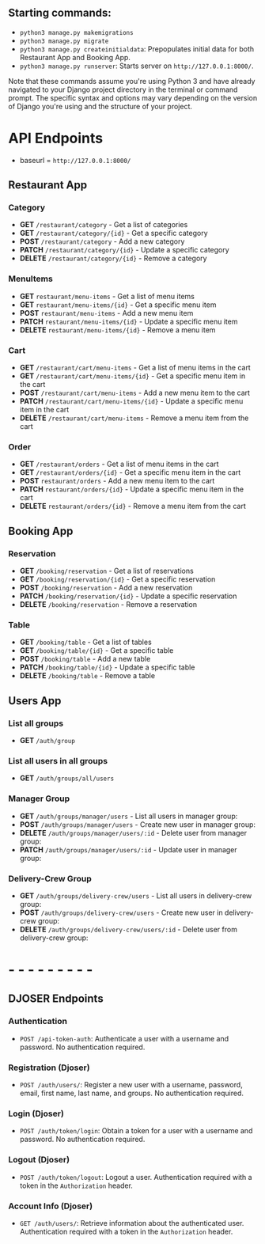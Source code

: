 ## Starting commands:

* `python3 manage.py makemigrations`
* `python3 manage.py migrate`
* `python3 manage.py createinitialdata`: Prepopulates initial data for both Restaurant App and Booking App.
* `python3 manage.py runserver`: Starts server on `http://127.0.0.1:8000/`.

Note that these commands assume you're using Python 3 and have already navigated to your Django project directory in the terminal or command prompt. The specific syntax and options may vary depending on the version of Django you're using and the structure of your project.



# API Endpoints
- baseurl = `http://127.0.0.1:8000/`

## Restaurant App

### Category
- **GET** `/restaurant/category` - Get a list of categories
- **GET** `/restaurant/category/{id}` - Get a specific category
- **POST** `/restaurant/category` - Add a new category
- **PATCH** `/restaurant/category/{id}` - Update a specific category
- **DELETE** `/restaurant/category/{id}` - Remove a category

### MenuItems
- **GET** `restaurant/menu-items` - Get a list of menu items
- **GET** `restaurant/menu-items/{id}` - Get a specific menu item
- **POST** `restaurant/menu-items` - Add a new menu item
- **PATCH** `restaurant/menu-items/{id}` - Update a specific menu item
- **DELETE** `restaurant/menu-items/{id}` - Remove a menu item

### Cart
- **GET** `/restaurant/cart/menu-items` - Get a list of menu items in the cart
- **GET** `/restaurant/cart/menu-items/{id}` - Get a specific menu item in the cart
- **POST** `/restaurant/cart/menu-items` - Add a new menu item to the cart
- **PATCH** `/restaurant/cart/menu-items/{id}` - Update a specific menu item in the cart
- **DELETE** `/restaurant/cart/menu-items` - Remove a menu item from the cart

### Order
- **GET** `/restaurant/orders` - Get a list of menu items in the cart
- **GET** `/restaurant/orders/{id}` - Get a specific menu item in the cart
- **POST** `restaurant/orders` - Add a new menu item to the cart
- **PATCH** `restaurant/orders/{id}` - Update a specific menu item in the cart
- **DELETE** `restaurant/orders/{id}` - Remove a menu item from the cart



## Booking App
### Reservation
- **GET** `/booking/reservation` - Get a list of reservations
- **GET** `/booking/reservation/{id}` - Get a specific reservation
- **POST** `/booking/reservation` - Add a new reservation
- **PATCH** `/booking/reservation/{id}` - Update a specific reservation
- **DELETE** `/booking/reservation` - Remove a reservation

### Table
- **GET** `/booking/table` - Get a list of tables
- **GET** `/booking/table/{id}` - Get a specific table
- **POST** `/booking/table` - Add a new table
- **PATCH** `/booking/table/{id}` - Update a specific table
- **DELETE** `/booking/table` - Remove a table



## Users App

### List all groups
- **GET** `/auth/group`

### List all users in all groups
- **GET** `/auth/groups/all/users`

### Manager Group
- **GET** `/auth/groups/manager/users` - List all users in manager group: 
- **POST** `/auth/groups/manager/users` - Create new user in manager group: 
- **DELETE** `/auth/groups/manager/users/:id` - Delete user from manager group: 
- **PATCH**  `/auth/groups/manager/users/:id` - Update user in manager group: 

### Delivery-Crew Group
- **GET** `/auth/groups/delivery-crew/users` - List all users in delivery-crew group: 
- **POST** `/auth/groups/delivery-crew/users` - Create new user in delivery-crew group: 
- **DELETE** `/auth/groups/delivery-crew/users/:id` - Delete user from delivery-crew group: 



# - - - - - - - - -
## DJOSER Endpoints

### Authentication

- `POST /api-token-auth`: Authenticate a user with a username and password. No authentication required.

### Registration (Djoser)

- `POST /auth/users/`: Register a new user with a username, password, email, first name, last name, and groups. No authentication required.

### Login (Djoser)

- `POST /auth/token/login`: Obtain a token for a user with a username and password. No authentication required.

### Logout (Djoser)

- `POST /auth/token/logout`: Logout a user. Authentication required with a token in the `Authorization` header.

### Account Info (Djoser)

- `GET /auth/users/`: Retrieve information about the authenticated user. Authentication required with a token in the `Authorization` header.

